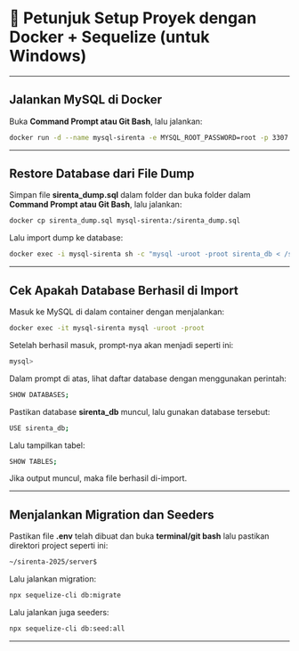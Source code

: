 # 🚀 Petunjuk Setup Proyek dengan Docker + Sequelize (untuk Windows)

---
## Jalankan MySQL di Docker
Buka **Command Prompt atau Git Bash**, lalu jalankan:

```bash
docker run -d --name mysql-sirenta -e MYSQL_ROOT_PASSWORD=root -p 3307:3306 mysql:latest
```

---
## Restore Database dari File Dump
Simpan file **sirenta_dump.sql** dalam folder dan buka folder dalam **Command Prompt atau Git Bash**, lalu jalankan:

```bash
docker cp sirenta_dump.sql mysql-sirenta:/sirenta_dump.sql
```
Lalu import dump ke database:

```bash
docker exec -i mysql-sirenta sh -c "mysql -uroot -proot sirenta_db < /sirenta_dump.sql"
```
---
## Cek Apakah Database Berhasil di Import
Masuk ke MySQL di dalam container dengan menjalankan:

```bash
docker exec -it mysql-sirenta mysql -uroot -proot
```

Setelah berhasil masuk, prompt-nya akan menjadi seperti ini:

```bash
mysql>
```
Dalam prompt di atas, lihat daftar database dengan menggunakan perintah:

```bash
SHOW DATABASES;
```
Pastikan database **sirenta_db** muncul, lalu gunakan database tersebut:

```bash
USE sirenta_db;
```
Lalu tampilkan tabel:

```bash
SHOW TABLES;
```
Jika output muncul, maka file berhasil di-import.

---
## Menjalankan Migration dan Seeders
Pastikan file **.env** telah dibuat dan buka **terminal/git bash** lalu pastikan direktori project seperti ini:

```bash
~/sirenta-2025/server$
```
Lalu jalankan migration:

```bash
npx sequelize-cli db:migrate
```
Lalu jalankan juga seeders:

```bash
npx sequelize-cli db:seed:all
```

---
